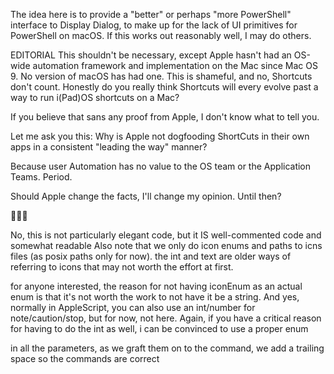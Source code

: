 The idea here is to provide a "better" or perhaps "more PowerShell" interface to Display Dialog, to make up for the lack of UI primitives for PowerShell on macOS. If this works out reasonably well, I may do others.

EDITORIAL
This shouldn't be necessary, except Apple hasn't had an OS-wide automation framework and implementation on the Mac since Mac OS 9. No version of macOS has had one. This is shameful, and no, Shortcuts don't count. Honestly do you really think Shortcuts will every evolve past a way to run i(Pad)OS shortcuts on a Mac? 

If you believe that sans any proof from Apple, I don't know what to tell you.

Let me ask you this: Why is Apple not dogfooding ShortCuts in their own apps in a consistent "leading the way" manner?

Because user Automation has no value to the OS team or the Application Teams. Period.

Should Apple change the facts, I'll change my opinion. Until then?

🖕🖕🖕

No, this is not particularly elegant code, but it IS well-commented code and somewhat readable
Also note that we only do icon enums and paths to icns files (as posix paths only for now). the int and text are older ways of referring to icons that may not worth the effort at first.

for anyone interested, the reason for not having iconEnum as an actual enum is that it's not worth the work to not have it be a string. And yes, normally in AppleScript, you can also use an int/number for note/caution/stop, but for now, not here. Again, if you have a critical reason for having to do the int as well, i can be convinced to use a proper enum

in all the parameters, as we graft them on to the command, we add a trailing space so the commands are correct